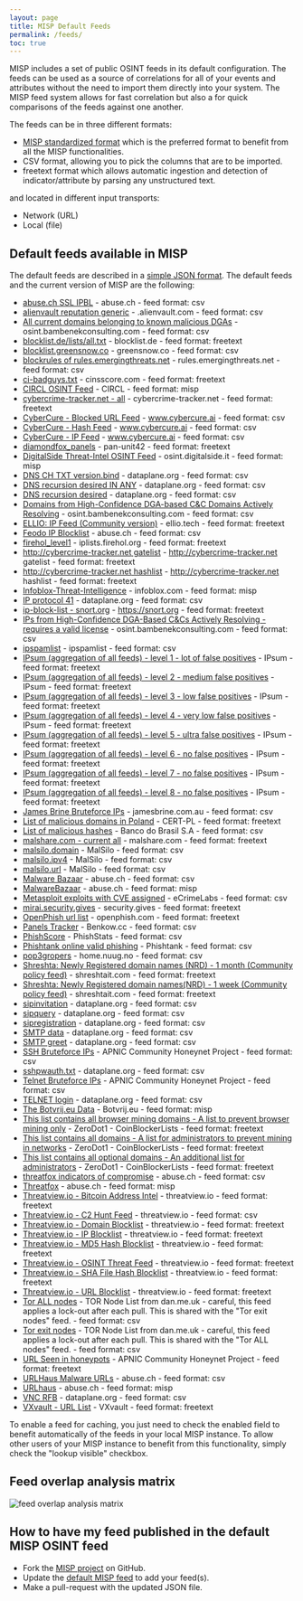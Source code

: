 ```yaml
---
layout: page
title: MISP Default Feeds
permalink: /feeds/
toc: true
---
```


MISP includes a set of public OSINT feeds in its default configuration. The feeds can
be used as a source of correlations for all of your events and attributes without the need to
import them directly into your system. The MISP feed system allows for fast correlation but also
a for quick comparisons of the feeds against one another.

The feeds can be in three different formats:

- [MISP standardized format](https://github.com/MISP/misp-rfc/blob/master/misp-core-format/raw.md.txt) which is the preferred format to benefit from all the MISP functionalities.
- CSV format, allowing you to pick the columns that are to be imported.
- freetext format which allows automatic ingestion and detection of indicator/attribute by parsing any unstructured text.

and located in different input transports:

- Network (URL)
- Local (file)

## Default feeds available in MISP

The default feeds are described in a [simple JSON format](https://github.com/MISP/MISP/blob/2.4/app/files/feed-metadata/defaults.json). The default feeds and the current version of MISP are the following:

- [abuse.ch SSL IPBL](https://sslbl.abuse.ch/blacklist/sslblacklist.csv) - abuse.ch - feed format: csv
- [alienvault reputation generic](https://reputation.alienvault.com/reputation.generic) - .alienvault.com - feed format: csv
- [All current domains belonging to known malicious DGAs](https://osint.bambenekconsulting.com/feeds/dga-feed-high.csv) - osint.bambenekconsulting.com - feed format: csv
- [blocklist.de/lists/all.txt](https://lists.blocklist.de/lists/all.txt) - blocklist.de - feed format: freetext
- [blocklist.greensnow.co](https://blocklist.greensnow.co/greensnow.txt) - greensnow.co - feed format: csv
- [blockrules of rules.emergingthreats.net](https://rules.emergingthreats.net/blockrules/compromised-ips.txt) - rules.emergingthreats.net - feed format: csv
- [ci-badguys.txt](https://cinsscore.com/list/ci-badguys.txt) - cinsscore.com - feed format: freetext
- [CIRCL OSINT Feed](https://www.circl.lu/doc/misp/feed-osint) - CIRCL - feed format: misp
- [cybercrime-tracker.net - all](https://cybercrime-tracker.net/all.php) - cybercrime-tracker.net - feed format: freetext
- [CyberCure - Blocked URL Feed](https://api.cybercure.ai/feed/get_url?type=csv) - www.cybercure.ai - feed format: csv
- [CyberCure - Hash Feed](https://api.cybercure.ai/feed/get_hash?type=csv) - www.cybercure.ai - feed format: csv
- [CyberCure - IP Feed](https://api.cybercure.ai/feed/get_ips?type=csv) - www.cybercure.ai - feed format: csv
- [diamondfox_panels](https://raw.githubusercontent.com/pan-unit42/iocs/master/diamondfox/diamondfox_panels.txt) - pan-unit42 - feed format: freetext
- [DigitalSide Threat-Intel OSINT Feed](https://osint.digitalside.it/Threat-Intel/digitalside-misp-feed/) - osint.digitalside.it - feed format: misp
- [DNS CH TXT version.bind](https://dataplane.org/dnsversion.txt) - dataplane.org - feed format: csv
- [DNS recursion desired IN ANY](https://dataplane.org/dnsrdany.txt) - dataplane.org - feed format: csv
- [DNS recursion desired](https://dataplane.org/dnsrd.txt) - dataplane.org - feed format: csv
- [Domains from High-Confidence DGA-based C&C Domains Actively Resolving](https://osint.bambenekconsulting.com/feeds/c2-dommasterlist-high.txt) - osint.bambenekconsulting.com - feed format: csv
- [ELLIO: IP Feed (Community version)](https://cdn.ellio.tech/community-feed) - ellio.tech - feed format: freetext
- [Feodo IP Blocklist](https://feodotracker.abuse.ch/downloads/ipblocklist.csv) - abuse.ch - feed format: csv
- [firehol_level1](https://raw.githubusercontent.com/ktsaou/blocklist-ipsets/master/firehol_level1.netset) - iplists.firehol.org - feed format: freetext
- [http://cybercrime-tracker.net gatelist](https://cybercrime-tracker.net/ccamgate.php) - http://cybercrime-tracker.net gatelist - feed format: freetext
- [http://cybercrime-tracker.net hashlist](https://cybercrime-tracker.net/ccamlist.php) - http://cybercrime-tracker.net hashlist - feed format: freetext
- [Infoblox-Threat-Intelligence](https://raw.githubusercontent.com/infobloxopen/threat-intelligence/main/indicators/misp) - infoblox.com - feed format: misp
- [IP protocol 41](https://dataplane.org/proto41.txt) - dataplane.org - feed format: csv
- [ip-block-list - snort.org](https://snort.org/downloads/ip-block-list) - https://snort.org - feed format: freetext
- [IPs from High-Confidence DGA-Based C&Cs Actively Resolving - requires a valid license](https://osint.bambenekconsulting.com/feeds/c2-ipmasterlist-high.txt) - osint.bambenekconsulting.com - feed format: csv
- [ipspamlist](http://www.ipspamlist.com/public_feeds.csv) - ipspamlist - feed format: csv
- [IPsum (aggregation of all feeds) - level 1 - lot of false positives](https://raw.githubusercontent.com/stamparm/ipsum/master/levels/1.txt) - IPsum - feed format: freetext
- [IPsum (aggregation of all feeds) - level 2 - medium false positives](https://raw.githubusercontent.com/stamparm/ipsum/master/levels/2.txt) - IPsum - feed format: freetext
- [IPsum (aggregation of all feeds) - level 3 - low false positives](https://raw.githubusercontent.com/stamparm/ipsum/master/levels/3.txt) - IPsum - feed format: freetext
- [IPsum (aggregation of all feeds) - level 4 - very low false positives](https://raw.githubusercontent.com/stamparm/ipsum/master/levels/4.txt) - IPsum - feed format: freetext
- [IPsum (aggregation of all feeds) - level 5 - ultra false positives](https://raw.githubusercontent.com/stamparm/ipsum/master/levels/5.txt) - IPsum - feed format: freetext
- [IPsum (aggregation of all feeds) - level 6 - no false positives](https://raw.githubusercontent.com/stamparm/ipsum/master/levels/6.txt) - IPsum - feed format: freetext
- [IPsum (aggregation of all feeds) - level 7 - no false positives](https://raw.githubusercontent.com/stamparm/ipsum/master/levels/7.txt) - IPsum - feed format: freetext
- [IPsum (aggregation of all feeds) - level 8 - no false positives](https://raw.githubusercontent.com/stamparm/ipsum/master/levels/8.txt) - IPsum - feed format: freetext
- [James Brine Bruteforce IPs](https://jamesbrine.com.au/csv) - jamesbrine.com.au - feed format: csv
- [List of malicious domains in Poland](https://hole.cert.pl/domains/domains.txt) - CERT-PL - feed format: freetext
- [List of malicious hashes](https://cti.bb.com.br:8443/hash-list.csv) - Banco do Brasil S.A - feed format: csv
- [malshare.com - current all](https://malshare.com/daily/malshare.current.all.txt) - malshare.com - feed format: freetext
- [malsilo.domain](https://malsilo.gitlab.io/feeds/dumps/domain_list.txt) - MalSilo - feed format: csv
- [malsilo.ipv4](https://malsilo.gitlab.io/feeds/dumps/ip_list.txt) - MalSilo - feed format: csv
- [malsilo.url](https://malsilo.gitlab.io/feeds/dumps/url_list.txt) - MalSilo - feed format: csv
- [Malware Bazaar](https://bazaar.abuse.ch/export/txt/md5/recent/) - abuse.ch - feed format: csv
- [MalwareBazaar](https://bazaar.abuse.ch/downloads/misp/) - abuse.ch - feed format: misp
- [Metasploit exploits with CVE assigned](https://feeds.ecrimelabs.net/data/metasploit-cve) - eCrimeLabs - feed format: csv
- [mirai.security.gives](https://mirai.security.gives/data/ip_list.txt) - security.gives - feed format: freetext
- [OpenPhish url list](https://openphish.com/feed.txt) - openphish.com - feed format: freetext
- [Panels Tracker](https://benkow.cc/export.php) - Benkow.cc - feed format: csv
- [PhishScore](https://phishstats.info/phish_score.csv) - PhishStats - feed format: csv
- [Phishtank online valid phishing](https://data.phishtank.com/data/online-valid.csv) - Phishtank - feed format: csv
- [pop3gropers](https://home.nuug.no/~peter/pop3gropers.txt) - home.nuug.no - feed format: csv
- [Shreshta: Newly Registered domain names (NRD) - 1 month (Community policy feed)](https://shreshtait.com/newly-registered-domains/nrd-1m) - shreshtait.com - feed format: freetext
- [Shreshta: Newly Registered domain names(NRD) - 1 week (Community policy feed)](https://shreshtait.com/newly-registered-domains/nrd-1w) - shreshtait.com - feed format: freetext
- [sipinvitation](https://dataplane.org/sipinvitation.txt) - dataplane.org - feed format: csv
- [sipquery](https://dataplane.org/sipquery.txt) - dataplane.org - feed format: csv
- [sipregistration](https://dataplane.org/sipregistration.txt) - dataplane.org - feed format: csv
- [SMTP data](https://dataplane.org/smtpdata.txt) - dataplane.org - feed format: csv
- [SMTP greet](https://dataplane.org/smtpgreet.txt) - dataplane.org - feed format: csv
- [SSH Bruteforce IPs](https://feeds.honeynet.asia/bruteforce/latest-sshbruteforce-unique.csv) - APNIC Community Honeynet Project - feed format: csv
- [sshpwauth.txt](https://dataplane.org/sshpwauth.txt) - dataplane.org - feed format: csv
- [Telnet Bruteforce IPs](https://feeds.honeynet.asia/bruteforce/latest-telnetbruteforce-unique.csv) - APNIC Community Honeynet Project - feed format: csv
- [TELNET login](https://dataplane.org/telnetlogin.txt) - dataplane.org - feed format: csv
- [The Botvrij.eu Data](https://www.botvrij.eu/data/feed-osint) - Botvrij.eu - feed format: misp
- [This list contains all browser mining domains - A list to prevent browser mining only](https://gitlab.com/ZeroDot1/CoinBlockerLists/raw/master/list_browser.txt?inline=false) - ZeroDot1 - CoinBlockerLists - feed format: freetext
- [This list contains all domains - A list for administrators to prevent mining in networks](https://gitlab.com/ZeroDot1/CoinBlockerLists/raw/master/list.txt?inline=false) - ZeroDot1 - CoinBlockerLists - feed format: freetext
- [This list contains all optional domains - An additional list for administrators](https://gitlab.com/ZeroDot1/CoinBlockerLists/raw/master/list_optional.txt?inline=false) - ZeroDot1 - CoinBlockerLists - feed format: freetext
- [threatfox indicators of compromise](https://threatfox.abuse.ch/export/csv/recent/) - abuse.ch - feed format: csv
- [Threatfox](https://threatfox.abuse.ch/downloads/misp/) - abuse.ch - feed format: misp
- [Threatview.io - Bitcoin Address Intel](https://threatview.io/Downloads/MALICIOUS-BITCOIN_FEED.txt) - threatview.io - feed format: freetext
- [Threatview.io - C2 Hunt Feed](https://threatview.io/Downloads/High-Confidence-CobaltStrike-C2%20-Feeds.txt) - threatview.io - feed format: csv
- [Threatview.io - Domain Blocklist](https://threatview.io/Downloads/DOMAIN-High-Confidence-Feed.txt) - threatview.io - feed format: freetext
- [Threatview.io - IP Blocklist](https://threatview.io/Downloads/IP-High-Confidence-Feed.txt) - threatview.io - feed format: freetext
- [Threatview.io - MD5 Hash Blocklist](https://threatview.io/Downloads/MD5-HASH-ALL.txt) - threatview.io - feed format: freetext
- [Threatview.io - OSINT Threat Feed](https://threatview.io/Downloads/Experimental-IOC-Tweets.txt) - threatview.io - feed format: freetext
- [Threatview.io - SHA File Hash Blocklist](https://threatview.io/Downloads/SHA-HASH-FEED.txt) - threatview.io - feed format: freetext
- [Threatview.io - URL Blocklist](https://threatview.io/Downloads/URL-High-Confidence-Feed.txt) - threatview.io - feed format: freetext
- [Tor ALL nodes](https://www.dan.me.uk/torlist/) - TOR Node List from dan.me.uk - careful, this feed applies a lock-out after each pull. This is shared with the "Tor exit nodes" feed. - feed format: csv
- [Tor exit nodes](https://www.dan.me.uk/torlist/?exit) - TOR Node List from dan.me.uk - careful, this feed applies a lock-out after each pull. This is shared with the "Tor ALL nodes" feed. - feed format: csv
- [URL Seen in honeypots](https://feeds.honeynet.asia/url/latest-url-unique.csv) - APNIC Community Honeynet Project - feed format: freetext
- [URLHaus Malware URLs](https://urlhaus.abuse.ch/downloads/csv_recent/) - abuse.ch - feed format: csv
- [URLhaus](https://urlhaus.abuse.ch/downloads/misp/) - abuse.ch - feed format: misp
- [VNC RFB](https://dataplane.org/vncrfb.txt) - dataplane.org - feed format: csv
- [VXvault - URL List](http://vxvault.net/URL_List.php) - VXvault - feed format: freetext

To enable a feed for caching, you just need to check the enabled field to benefit automatically of the feeds in your local MISP instance. To allow other users of your MISP instance to benefit from this functionality, simply check the "lookup visible" checkbox.

## Feed overlap analysis matrix

![feed overlap analysis matrix](/img/blog/feed-overlap-analys-matrix.png)

## How to have my feed published in the default MISP OSINT feed

- Fork the [MISP project](https://github.com/MISP/MISP) on GitHub.
- Update the [default MISP feed](https://github.com/MISP/MISP/blob/2.4/app/files/feed-metadata/defaults.json) to add your feed(s).
- Make a pull-request with the updated JSON file.